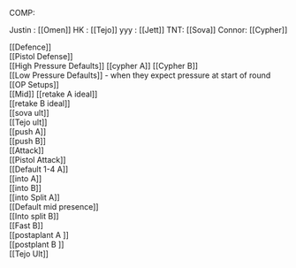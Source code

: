 
COMP:

Justin : [[Omen]]
HK : [[Tejo]]
yyy : [[Jett]]
TNT: [[Sova]]
Connor: [[Cypher]]


  [[Defence]]			
	[[Pistol Defense]]		
	[[High Pressure Defaults]]
		[[cypher A]]
		[[Cypher B]]	
	[[Low Pressure Defaults]]	- when they expect pressure at start of round		
	[[OP Setups]]		
		[[Mid]]	
	[[retake A ideal]]		
	[[retake B ideal]]		
	[[sova ult]]		
	[[Tejo ult]]		
	[[push A]] 		
	[[push B]]				
[[Attack]]			
	[[Pistol Attack]]		
	[[Default 1-4 A]]		
		[[into A]]	
		[[into B]]	
		[[into Split A]]	
	[[Default mid presence]]	
		[[Into split B]]			
	[[Fast B]]		
	[[postaplant A	]]	
	[[postplant B	]]	
	[[Tejo Ult]]
